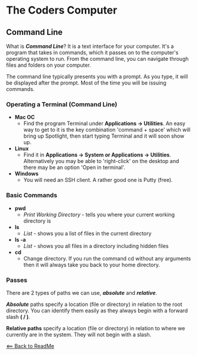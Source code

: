 # The Coders Computer

## Command Line

What is **_Command Line_**? It is a text interface for your computer.
It's a program that takes in commands, which it passes on to the computer's operating system to run. From the command line, you can navigate
through files and folders on your computer.

The command line typically presents you with a prompt. As you type, it will be displayed after the prompt. Most of the time you will be issuing commands.

### Operating a Terminal (Command Line)

- **Mac OC**
    - Find the program Terminal under **Applications -> Utilities**. An easy way to get to it is the key combination 'command + space' which will bring up Spotlight, then start typing Terminal and it will soon show up.
- **Linux**
    - Find it in **Applications -> System or Applications -> Utilities**. Alternatively you may be able to 'right-click' on the desktop and there may be an option 'Open in terminal'.
- **Windows**
    - You will need an SSH client. A rather good one is Putty (free).

### Basic Commands

 - **pwd**
     - _Print Working Directory_ - tells you where your current working directory is
 - **ls**
     - _List_ - shows you a list of files in the current directory
 - **ls -a**
     - _List_ - shows you all files in a directory including hidden files
 - **cd**
     - Change directory. If you run the command cd without any arguments then it will always take you back to your home directory.

### Passes

There are 2 types of paths we can use, _**absolute**_ and _**relative**_.
 
 _**Absolute**_ paths specify a location (file or directory) in relation to the root directory. You can identify them easily as they always begin with a forward slash **( / )**.

**Relative paths** specify a location (file or directory) in relation to where we currently are in the system. They will not begin with a slash.  

[<== Back to ReadMe](../README.md)

